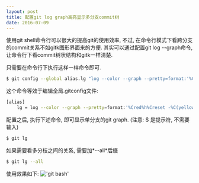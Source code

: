```yaml
---
layout: post
title: 配置git log graph高亮显示多分支commit树
date: 2016-07-09
---
```


使用git shell命令行可以很大的提高git的使用效率, 不过, 在命令行模式下看跨分支的commit关系不如gitk图形界面来的方便.
其实可以通过配置git log --graph命令, 让命令行下看commit树状结构和gitk一样清楚.

只需要在命令行下执行这样一样命令即可.

```bash
$ git config --global alias.lg "log --color --graph --pretty=format:'%Cred%h%Creset -%C(yellow)%d%Creset %s %Cgreen(%cr) %C(bold blue)<%an>%Creset' --abbrev-commit"
```

这个命令等效于编辑全局.gitconfig文件:

```bash
[alias]
    lg = log --color --graph --pretty=format:'%Cred%h%Creset -%C(yellow)%d%Creset %s %Cgreen(%cr) %C(bold blue)<%an>%Creset' --abbrev-commit

```

配置之后, 执行下述命令, 即可显示单分支的git graph. (注意: $ 是提示符, 不需要输入)

```bash
$ git lg
```

如果需要看多分枝之间的关系, 需要加*--all*后缀

```bash
$ git lg --all
```


使用效果如下:
!['git bash']({{site.baseurl}}/content_image/git.101.slides/git_cli.png)